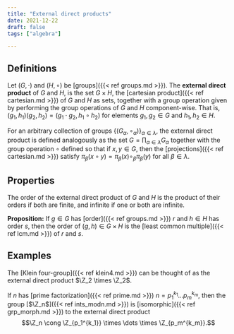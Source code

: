 ```yaml
---
title: "External direct products"
date: 2021-12-22
draft: false
tags: ["algebra"]

---
```



## Definitions
Let $(G, \cdot)$ and $(H, \circ)$ be [groups]({{< ref groups.md >}}). The **external direct product** of $G$ and $H$, is the set $G \times H$, the [cartesian product]({{< ref cartesian.md >}}) of $G$ and $H$ as sets, together with a group operation given by performing the group operations of $G$ and $H$ component-wise. That is, $(g_1,h_1) (g_2,h_2) = (g_1 \cdot g_2, h_1 \circ h_2)$ for elements $g_1,g_2 \in G$ and $h_1, h_2 \in H$. 

For an arbitrary collection of groups $\{(G_\alpha, \circ_\alpha)\}_{\alpha \in \lambda}$, the external direct product is defined analogously as the set $G = \prod_{\alpha \in \lambda} G_\alpha$ together with the group operation $\circ$ defined so that if $x,y \in G$, then the [projections]({{< ref cartesian.md >}}) satisfy $\pi_\beta (x \circ y) = \pi_\beta(x) \circ_\beta \pi_\beta(y)$ for all $\beta \in \lambda$. 

## Properties
The order of the external direct product of $G$ and $H$ is the product of their orders if both are finite, and infinite if one or both are infinite. 

**Proposition:** If $g \in G$ has [order]({{< ref groups.md >}}) $r$ and $h \in H$ has order $s$, then the order of $(g,h) \in G \times H$ is the [least common multiple]({{< ref lcm.md >}}) of $r$ and $s$.

## Examples
The [Klein four-group]({{< ref klein4.md >}}) can be thought of as the external direct product $\Z_2 \times \Z_2$.

If $n$ has [prime factorization]({{< ref prime.md >}}) $n = p_1^{k_1} \dots p_m^{k_m}$, then the group [$\Z_n$]({{< ref ints_modn.md >}}) is [isomorphic]({{< ref grp_morph.md >}}) to the external direct product $$\Z_n \cong \Z_{p_1^{k_1}} \times \dots \times \Z_{p_m^{k_m}}.$$

